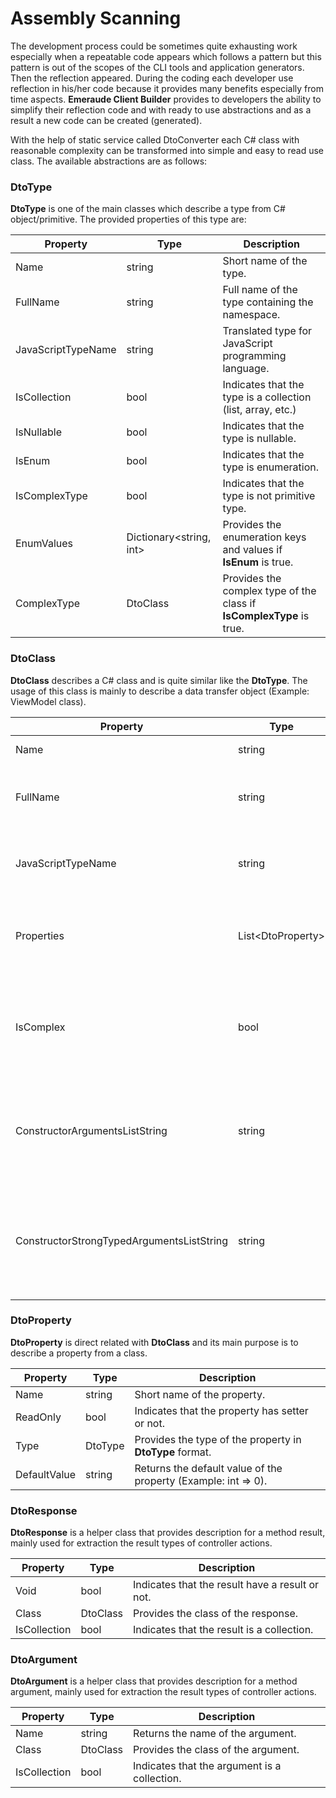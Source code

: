 # Assembly Scanning
The development process could be sometimes quite exhausting work especially when a repeatable code appears which follows 
a pattern but this pattern is out of the scopes of the CLI tools and application generators. Then the reflection appeared. 
During the coding each developer use reflection in his/her code because it provides many benefits especially from time 
aspects. **Emeraude Client Builder** provides to developers the ability to simplify their reflection code and with ready to
use abstractions and as a result a new code can be created (generated).

With the help of static service called DtoConverter each C# class with reasonable complexity can be transformed into
simple and easy to read use class. The available abstractions are as follows:

### DtoType
**DtoType** is one of the main classes which describe a type from C# object/primitive. The provided properties of 
this type are:

| Property           | Type                    | Description                                                          |
|--------------------|-------------------------|----------------------------------------------------------------------|
| Name               | string                  | Short name of the type.                                              |
| FullName           | string                  | Full name of the type containing the namespace.                      |
| JavaScriptTypeName | string                  | Translated type for JavaScript programming language.                 |
| IsCollection       | bool                    | Indicates that the type is a collection (list, array, etc.)          |
| IsNullable         | bool                    | Indicates that the type is nullable.                                 |
| IsEnum             | bool                    | Indicates that the type is enumeration.                              |
| IsComplexType      | bool                    | Indicates that the type is not primitive type.                       |
| EnumValues         | Dictionary\<string, int> | Provides the enumeration keys and values if **IsEnum** is true.      |
| ComplexType        | DtoClass                | Provides the complex type of the class if **IsComplexType** is true. |

### DtoClass
**DtoClass** describes a C# class and is quite similar like the **DtoType**. The usage of this class is mainly to
describe a data transfer object (Example: ViewModel class).

| Property                                  | Type              | Description                                                                                                |
|-------------------------------------------|-------------------|------------------------------------------------------------------------------------------------------------|
| Name                                      | string            | Short name of the class.                                                                                   |
| FullName                                  | string            | Full name of the class containing the namespace.                                                           |
| JavaScriptTypeName                        | string            | Translated type for JavaScript programming language.                                                       |
| Properties                                | List\<DtoProperty> | A list that contains definitions for each property of the class.                                           |
| IsComplex                                 | bool              | Indicates that the type of the class is not assignable from primitive type.                                |
| ConstructorArgumentsListString            | string            | Returns a string that visualize the properties as a function arguments, separated with comma.              |
| ConstructorStrongTypedArgumentsListString | string            | Returns a string that visualize the properties as a function strong typed arguments, separated with comma. |

### DtoProperty
**DtoProperty** is direct related with **DtoClass** and its main purpose is to describe a property from a class.

| Property     | Type    | Description                                                    |
|--------------|---------|----------------------------------------------------------------|
| Name         | string  | Short name of the property.                                    |
| ReadOnly     | bool    | Indicates that the property has setter or not.                 |
| Type         | DtoType | Provides the type of the property in **DtoType** format.       |
| DefaultValue | string  | Returns the default value of the property (Example: int => 0). |


### DtoResponse
**DtoResponse** is a helper class that provides description for a method result, mainly used for extraction the result types of 
controller actions.

| Property     | Type     | Description                                     |
|--------------|----------|-------------------------------------------------|
| Void         | bool     | Indicates that the result have a result or not. |
| Class        | DtoClass | Provides the class of the response.             |
| IsCollection | bool     | Indicates that the result is a collection.      |

### DtoArgument
**DtoArgument** is a helper class that provides description for a method argument, mainly used for extraction the result types of 
controller actions.

| Property     | Type     | Description                                  |
|--------------|----------|----------------------------------------------|
| Name         | string   | Returns the name of the argument.            |
| Class        | DtoClass | Provides the class of the argument.          |
| IsCollection | bool     | Indicates that the argument is a collection. |